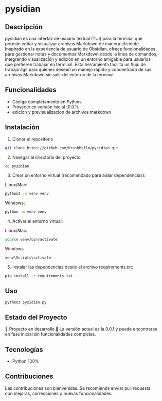 
# pysidian

## Descripción

pysidian es una interfaz de usuario textual (TUI) para la terminal que permite editar y visualizar archivos Markdown de manera eficiente. Inspirado en la experiencia de usuario de Obsidian, ofrece funcionalidades para gestionar notas y documentos Markdown desde la línea de comandos, integrando visualización y edición en un entorno amigable para usuarios que prefieren trabajar en terminal. Esta herramienta facilita un flujo de trabajo ágil para quienes desean un manejo rápido y concentrado de sus archivos Markdown sin salir del entorno de la terminal.

## Funcionalidades

- Código completamente en Python.
- Proyecto en versión inicial (0.0.1).
- edicion y previsualizacion de archivos markdown

## Instalación

1. Clonar el repositorio

```bash
git clone https://github.com/KrashMello/pysidian.git
```

2. Navegar al directorio del proyecto

```bash
cd pysidian
```

3. Crear un entorno virtual (recomendado para aislar dependencias):

Linux/Mac:

```bash
python3 -m venv venv
```

Windows:

```bash
python -m venv venv
```

4. Activar el entorno virtual:

Linux/Mac:

```bash
source venv/bin/activate
```

Windows

```bash
venv\Scripts\activate
```

5. Instalar las dependencias desde el archivo requirements.txt:

```bash
pip install -r requirements.txt
```

## Uso

```bash
python3 pysidian.py
```

## Estado del Proyecto

🚧 Proyecto en desarrollo 🚧
La versión actual es la 0.0.1 y puede encontrarse en fase inicial sin funcionalidades completas.

## Tecnologías

- Python 100%

## Contribuciones

Las contribuciones son bienvenidas. Se recomienda enviar pull requests con mejoras, correcciones o nuevas funcionalidades.
